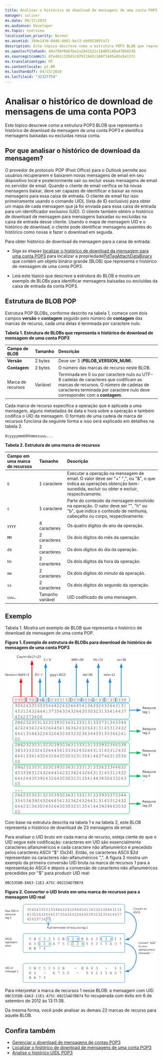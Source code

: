 ```yaml
---
title: Analisar o histórico de download de mensagens de uma conta POP3
manager: soliver
ms.date: 09/17/2015
ms.audience: Developer
ms.topic: overview
localization_priority: Normal
ms.assetid: 394e1430-04d6-4d61-be13-eb695309fa73
description: Este tópico descreve como a estrutura POP3 BLOB que representa o histórico de download da mensagem de uma conta POP3 e identifica mensagens baixadas ou excluídas nessa conta.
ms.openlocfilehash: 44a799f6b6fbe2a2841522c18405149a470b0236
ms.sourcegitcommit: 8fe462c32b91c87911942c188f3445e85a54137c
ms.translationtype: MT
ms.contentlocale: pt-BR
ms.lasthandoff: 04/23/2019
ms.locfileid: "32327754"
---
```

# <a name="parsing-the-message-download-history-for-a-pop3-account"></a>Analisar o histórico de download de mensagens de uma conta POP3

Este tópico descreve como a estrutura POP3 BLOB que representa o histórico de download da mensagem de uma conta POP3 e identifica mensagens baixadas ou excluídas nessa conta.

<a name="OL15Con_AuxRef_ParsingMsgsHistory_WhyParseHistory"> </a>

## <a name="why-parse-the-message-download-history"></a>Por que analisar o histórico de download da mensagem?

O provedor de protocolo POP (Post Office) para o Outlook permite aos usuários recuperarem e baixarem novas mensagens de email em seu dispositivo local e posteriormente sair ou excluir essas mensagens de email no servidor de email. Quando o cliente de email verifica se há novas mensagens baixar, deve ser capazes de identificar e baixar as novas mensagens para essa caixa de entrada. O cliente de email faz isso primeiramente usando o comando UIDL (lista de ID exclusivo) para obter um mapa de cada mensagem que já foi enviada para essa caixa de entrada para um identificador exclusivo (UID). O cliente também obtém o histórico de download de mensagem para mensagens baixadas ou excluídas na caixa de entrada desse cliente. Usando o mapa de mensagem UID e o histórico de download, o cliente pode identificar mensagens ausentes do histórico como novas e fazer o download em seguida.
  
Para obter histórico de download de mensagem para a caixa de entrada:
  
- Siga as etapas [localizar o histórico de download da mensagem para uma conta POP3](locating-the-message-download-history-for-a-pop3-account.md) para localizar a propriedade[PidTagAttachDataBinary](https://msdn.microsoft.com/library/3b0a8b28-863e-4b96-a4c0-fdb8f40555b9%28Office.15%29.aspx) que contém um objeto binário grande (BLOB) que representa o histórico de mensagem de uma conta POP3. 
    
- Leia este tópico que descreve a estrutura do BLOB e mostra um exemplo de BLOBs para identificar mensagens baixadas ou excluídas da caixa de entrada da conta POP3.

<a name="OL15Con_AuxRef_ParsingMsgsHistory_BLOBStructure"> </a>

## <a name="pop-blob-structure"></a>Estrutura de BLOB POP

Estrutura POP BLOBs, conforme descrito na tabela 1, comece com dois campos **versão** e **contagem** seguido pelo número de **contagem** das marcas de recurso, cada uma delas é terminada por caractere nulo. 
  
**Tabela 1. Estrutura de BLOBs que representa o histórico de download de mensagem de uma conta POP3**

|**Campo de BLOB**|**Tamanho**|**Descrição**|
|:-----|:-----|:-----|
|**Versão** <br/> |2 bytes  <br/> |Deve ser 3 (**PBLOB_VERSION_NUM**).  <br/> |
|**Contagem** <br/> |2 bytes  <br/> |O número das marcas de recurso neste BLOB.  <br/> |
|Marca de recursos  <br/> |Variável  <br/> |Terminada em 0 ou por caractere nulo ou UTF-8 cadeias de caracteres que codificam as marcas de recursos. O número de cadeias de caracteres terminada por caractere nulo deve corresponder com a **contagem**.  <br/> |
   
Cada marca de recurso especifica a operação que é aplicada a uma mensagem, alguns metadados de data e hora sobre a operação e também codifica o UID da mensagem. O formato de uma cadeia de marca de recursos funciona da seguinte forma e isso será explicado em detalhes na tabela 2. 
  
`Ocyyyymmddhhmmssuuu...`
  
**Tabela 2. Estrutura de uma marca de recursos**

|**Campo em uma marca de recursos**|**Tamanho**|**Descrição**|
|:-----|:-----|:-----|
| `O` <br/> |1 caractere  <br/> |Executar a operação na mensagem de email. O valor deve ser "+" ",", ou "&amp;", o que indica as operações obtenção bem-sucedida, excluir ou obter e excluir, respectivamente.  <br/> |
| `c` <br/> |1 caractere  <br/> |Parte do conteúdo da mensagem envolvido na operação. O valor deve ser "", "h" ou "b", que indica o conteúdo de nenhuma, cabeçalho ou corpo, respectivamente.  <br/> |
| `yyyy` <br/> |4 caracteres  <br/> |Os quatro dígitos do ano da operação.  <br/> |
| `MM` <br/> |2 caracteres  <br/> |Os dois dígitos do mês da operação.  <br/> |
| `dd` <br/> |2 caracteres  <br/> |Os dois dígitos do dia da operação.  <br/> |
| `hh` <br/> |2 caracteres  <br/> |Os dois dígitos da hora da operação.  <br/> |
| `mm` <br/> |2 caracteres  <br/> |Os dois dígitos do minuto da operação.  <br/> |
| `ss` <br/> |2 caracteres  <br/> |Os dois dígitos do segundo da operação.  <br/> |
| `uuu…` <br/> |Tamanho variável  <br/> |UID codificado de uma mensagem.  <br/> |

<a name="OL15Con_AuxRef_ParsingMsgsHistory_Example"> </a>

## <a name="example"></a>Exemplo

Tabela 1. Mostra um exemplo de BLOB que representa o histórico de download de mensagem de uma conta POP. 
  
**Figura 1. Exemplo de estrutura de BLOBs para download de histórico de mensagem de uma conta POP3**

![BLOB for messages download history of POP3 account](media/OL15Con_AuxRef_ParsingMsgsHistory_Blob.gif)
  
Com base na estrutura descrita na tabela 1 e na tabela 2, este BLOB representa o histórico de download de 23 mensagens de email.
  
Para analisar o UID bruto em cada marca de recurso, esteja ciente de que o UID segue este codificação: caracteres em UID são essencialmente caracteres alfanuméricos e cada caractere não alfanumérico é precedido pelos caracteres ASCII "$" (0x24). Então, os caracteres ASCII $2d representam os caracteres não-alfanuméricos ",". A figura 2 mostra um exemplo da primeira conversão UID bruta na marca de recursos 1 para a representação ASCII e depois a conversão de caracteres não alfanuméricos precedidos por "$" para produzir UID real:
  
`0BC535DB-EA63-11E1-A75C-00215AD7BB74`
  
**Figura 2. Converter o UID bruto em uma marca de recursos para a mensagem UID real**

![Converting raw UID in BLOB to actual message UID](media/OL15Con_AuxRef_ParsingMsgsHistory_BlobRscTag.gif)
  
Para interpretar a marca de recursos 1 nesse BLOB: a mensagem com UID `0BC535DB-EA63-11E1-A75C-00215AD7BB74` foi recuperada com êxito em 6 de setembro de 2012 às 13:11:38. 
  
Da mesma forma, você pode analisar as demais 22 marcas de recurso para aquele BLOB.
  
## <a name="see-also"></a>Confira também
<a name="OL15Con_AuxRef_ParsingMsgsHistory_AdditionalRsc"> </a>

- [Gerenciar o download de mensagens de contas POP3](managing-message-downloads-for-pop3-accounts.md)    
- [Localizar o histórico de download de mensagens de uma conta POP3](locating-the-message-download-history-for-a-pop3-account.md)    
- [Analise o histórico UIDL POP3](https://blogs.msdn.com/b/stephen_griffin/archive/2012/12/04/parsing-the-pop3-uidl-history.aspx)
    

